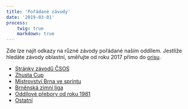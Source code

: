 ```yaml
---
title: 'Pořádané závody'
date: '2019-03-01'
process:
    twig: true
    markdown: true
---
```

Zde lze najít odkazy na různé závody pořádané naším oddílem. Jestliže hledáte závody oblastní, směřujte od roku 2017 přímo do <a href="http://oris.orientacnisporty.cz">orisu</a>.
<ul>
    <li><a href="http://zbm.eob.cz/zavody/">Stránky závodů ČSOS</a></li>
    <li><a href="http://zbmob.cz/zavody/zhustastr.htm">Zhusta Cup</a></li>
    <li><a href="http://zbmob.cz/zavody/supersprint.htm">Mistrovství Brna ve sprintu</a></li>
    <li><a href="http://bzl.zbmob.cz/">Brněnská zimní liga</a></li>
    <li><a href="http://zbm.eob.cz/op/op.htm">Oddílové přebory od roku 1981</a></li>
    <li><a href="http://zbmob.cz/zavody/index.htm/">Ostatní</a></li>
</ul>
